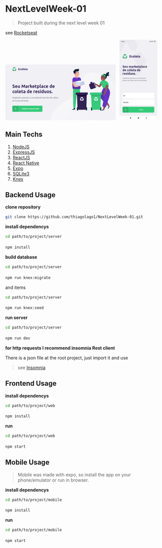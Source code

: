 # NextLevelWeek-01
> Project built during the next level week 01

see [Rocketseat](https://rocketseat.com.br/)

<p align="left">
  <img src=".github/Capaweb.png" width="350" title="capaweb">
  &nbsp
  <img src=".github/capamobile.jpeg" width="120" alt="capamobile">
</p>

## Main Techs

1. [NodeJS](https://nodejs.org/en/)
2. [ExpressJS](https://expressjs.com/pt-br/)
3. [ReactJS](https://reactjs.org/)
4. [React Native](https://reactnative.dev/)
6. [Expo](https://expo.io/)
5. [SQLite3](https://www.sqlite.org/index.html)
5. [Knex](http://knexjs.org/)

## Backend Usage

**clone repository**

```bash
git clone https://github.com/thiagolago1/NextLevelWeek-01.git
```

**install dependencys**

```bash
cd path/to/project/server

npm install
```

**build database**

```bash
cd path/to/project/server

npm run knex:migrate
```
and items

```bash
cd path/to/project/server

npm run knex:seed
```

**run server**

```bash
cd path/to/project/server

npm run dev
```

**for http requests I recommend insomnia Rest client**

There is a json file at the root project, just import it and use

> see [Insomnia](https://insomnia.rest/download/)


## Frontend Usage

**install dependencys**

```bash
cd path/to/project/web

npm install
```

**run**

```bash
cd path/to/project/web

npm start
```

## Mobile Usage

> Mobile was made with expo, so install the app on your phone/emulator or run in browser.

**install dependencys**

```bash
cd path/to/project/mobile

npm install
```

**run**

```bash
cd path/to/project/mobile

npm start
```
